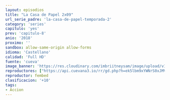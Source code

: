 ```yaml
---
layout: episodios
title: "La Casa de Papel 2x09"
url_serie_padre: 'la-casa-de-papel-temporada-2'
category: 'series'
capitulo: 'yes'
prev: 'capitulo-8'
anio: '2018'
proximo: ''
sandbox: allow-same-origin allow-forms
idioma: 'Castellano'
calidad: 'Full HD'
fuente: 'cueva'
image_banner: 'https://res.cloudinary.com/imbriitneysam/image/upload/v1546638641/casa-2-banner-min.jpg'
reproductores: ["https://api.cuevana3.io/rr/gd.php?h=ek5lbm9xYWNrS0xJMVp5b21KREk0dFBLbjVkaHhkRGdrOG1jbnBpUnhhS1YyWFdGWjZ1aTFySzBxbU9xdGFUang5V2djNXZSdTkreHVweG1mcTY3eHFtU3FadVkyUT09"]
reproductor: fembed
clasificacion: '+10'
tags:
- Accion
---
```












